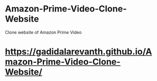 # Amazon-Prime-Video-Clone-Website
Clone website of Amazon Prime Video

# https://gadidalarevanth.github.io/Amazon-Prime-Video-Clone-Website/
